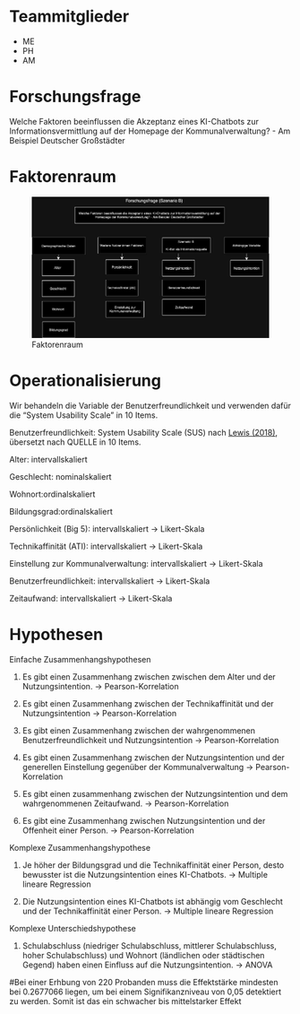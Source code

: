# Teammitglieder

-   ME
-   PH
-   AM

# Forschungsfrage

Welche Faktoren beeinflussen die Akzeptanz eines KI-Chatbots zur
Informationsvermittlung auf der Homepage der Kommunalverwaltung? - Am
Beispiel Deutscher Großstädter

# Faktorenraum

<figure>
<img src="readme_files/GruppeDreiszenarioNEUNEUA.jpg"
alt="Faktorenraum" />
<figcaption aria-hidden="true">Faktorenraum</figcaption>
</figure>

# Operationalisierung

Wir behandeln die Variable der Benutzerfreundlichkeit und verwenden
dafür die “System Usability Scale” in 10 Items.

Benutzerfreundlichkeit: System Usability Scale (SUS) nach [Lewis
(2018)](https://doi.org/10.1080/10447318.2018.1455307 "Lewis, J. R. (2018). The System Usability Scale: Past, Present, and Future. International Journal of Human-Computer Interaction, 34(7), 577–590. https://doi.org/10.1080/10447318.2018.1455307"),
übersetzt nach QUELLE in 10 Items.

Alter: intervallskaliert

Geschlecht: nominalskaliert

Wohnort:ordinalskaliert

Bildungsgrad:ordinalskaliert

Persönlichkeit (Big 5): intervallskaliert -&gt; Likert-Skala

Technikaffinität (ATI): intervallskaliert -&gt; Likert-Skala

Einstellung zur Kommunalverwaltung: intervallskaliert -&gt; Likert-Skala

Benutzerfreundlichkeit: intervallskaliert -&gt; Likert-Skala

Zeitaufwand: intervallskaliert -&gt; Likert-Skala

# Hypothesen

Einfache Zusammenhangshypothesen

1.  Es gibt einen Zusammenhang zwischen zwischen dem Alter und der
    Nutzungsintention. -&gt; Pearson-Korrelation

2.  Es gibt einen Zusammenhang zwischen der Technikaffinität und der
    Nutzungsintention -&gt; Pearson-Korrelation

3.  Es gibt einen Zusammenhang zwischen der wahrgenommenen
    Benutzerfreundlichkeit und Nutzungsintention -&gt;
    Pearson-Korrelation

4.  Es gibt einen Zusammenhang zwischen der Nutzungsintention und der
    generellen Einstellung gegenüber der Kommunalverwaltung -&gt;
    Pearson-Korrelation

5.  Es gibt einen zusammenhang zwischen der Nutzungsintention und dem
    wahrgenommenen Zeitaufwand. -&gt; Pearson-Korrelation

6.  Es gibt eine Zusammenhang zwischen Nutzungsintention und der
    Offenheit einer Person. -&gt; Pearson-Korrelation

Komplexe Zusammenhangshypothese

1.  Je höher der Bildungsgrad und die Technikaffinität einer Person,
    desto bewusster ist die Nutzungsintention eines KI-Chatbots. -&gt;
    Multiple lineare Regression

2.  Die Nutzungsintention eines KI-Chatbots ist abhängig vom Geschlecht
    und der Technikaffinität einer Person. -&gt; Multiple lineare
    Regression

Komplexe Unterschiedshypothese

1.  Schulabschluss (niedriger Schulabschluss, mittlerer Schulabschluss,
    hoher Schulabschluss) und Wohnort (ländlichen oder städtischen
    Gegend) haben einen Einfluss auf die Nutzungsintention. -&gt; ANOVA

\#Bei einer Erhbung von 220 Probanden muss die Effektstärke mindesten
bei 0.2677066 liegen, um bei einem Signifikanzniveau von 0,05 detektiert
zu werden. Somit ist das ein schwacher bis mittelstarker Effekt
